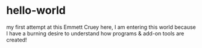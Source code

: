 # hello-world
my first attempt at this
Emmett Cruey here, I am entering this world because I have a burning desire to understand how programs & add-on tools are created!
